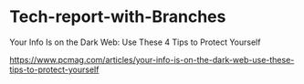# Tech-report-with-Branches
Your Info Is on the Dark Web: Use These 4 Tips to Protect Yourself

https://www.pcmag.com/articles/your-info-is-on-the-dark-web-use-these-tips-to-protect-yourself

